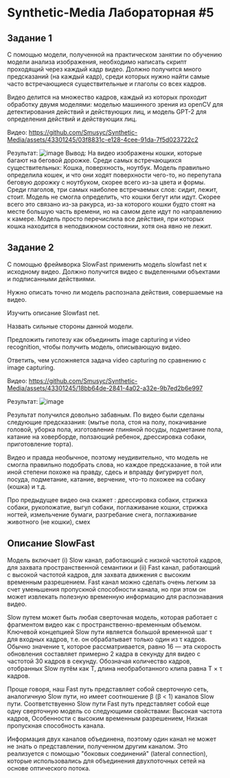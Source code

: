 # Synthetic-Media Лабораторная #5
## Задание 1
С помощью модели, полученной на практическом занятии по обучению модели анализа изображения, необходимо написать скрипт проходящий через каждый кадр видео. 
Должно получится много предсказаний (на каждый кадр), среди которых нужно найти самые часто встречающиеся существительные и глаголы со всех кадров.

Видео делится на множество кадров, каждый из которых проходит обработку двумя моделями: моделью машинного зрения из openCV для детектирования действий и действующих лиц, и модель GPT-2 для определения действий и действующих лиц.

Видео:
https://github.com/Smusyc/Synthetic-Media/assets/43301245/03f8831c-e128-4cee-91da-7f5d023722c2

Результат:
![image](https://github.com/Smusyc/Synthetic-Media/assets/43301245/04e6496f-57c4-462b-86eb-52e06eda6175)
Вывод:
На видео изображены кошки, которые багают на беговой дорожке. Среди самых встречающихся существительных: Кошка, поверхность, ноутбук. Модель правильно определила кошек, и что они ходят поверхности чего-то, но перепутала беговую дорожку с ноутбуком, скорее всего из-за цвета и формы.
Среди глаголов, три самых наиболее встречаемых слов: сидит, лежит, стоит. Модель не смогла определить, что кошки бегут или идут. Скорее всего это связано из-за ракурса, из-за которого кошки будто стоят на месте большую часть времени, но на самом деле идут по направлению к камере. Модель просто перечислила все действия, при которых кошка находится в неподвижном состоянии, хотя она явно не лежит.

## Задание 2
С помощью фреймворка SlowFast применить модель slowfast net к исходному видео. Должно получится видео с выделенными объектами и подписанными действиями. 

Нужно описать точно ли модель распознала действия, совершаемые на видео.

Изучить описание Slowfast net. 

Назвать сильные стороны данной модели.

Предложить гипотезу как объединить image capturing и video recognition, чтобы получить модель, описывающую видео.

Ответить, чем усложняется задача video capturing по сравнению с image capturing.

Видео:
https://github.com/Smusyc/Synthetic-Media/assets/43301245/18bb64de-2841-4a02-a32e-9b7ed2b6e997

Результат:
![image](https://github.com/Smusyc/Synthetic-Media/assets/43301245/d6a1120e-4aaa-4874-b912-c0502ae38ffc)

Результат получился довольно забавным. По видео были сделаны следующие предсказания: (мытье пола, стоя на полу, покачивание головой, уборка пола, изготовление глиняной посуды, подметание пола, катание на ховерборде, ползающий ребенок, дрессировка собаки, приготовление торта).

Видео и правда необычное, поэтому неудивительно, что модель не смогла правильно подобрать слова, но каждое предсказание, в той или иной степени похоже на правду, сдесь и вправду фигурирует пол, посуда, подметание, катание, верчение, что-то похожее на собаку (кошка) и т.д.

Про предыдущее видео она скажет : дрессировка собаки, стрижка собаки, рукопожатие, выгул собаки, поглаживание кошки, стрижка ногтей, измельчение бумаги, разгребание снега, поглаживание животного (не кошки), смех

## Описание SlowFast 
Модель включает (i) Slow канал, работающий с низкой частотой кадров, для захвата пространственной семантики и (ii) Fast канал, работающий с высокой частотой кадров, для захвата движения с высоким временным разрешением. Fast канал можно сделать очень легким за счет уменьшения пропускной способности канала, но при этом он может извлекать полезную временную информацию для распознавания видео.

Slow путем может быть любая сверточная модель, которая работает с фрагментом видео как с пространственно-временным объемом. Ключевой концепцией Slow пути является
большой временной шаг τ для входных кадров, т.е. он обрабатывает только один из τ кадров. Обычно значение τ, которое рассматривается, равно
16 — эта скорость обновления составляет примерно 2 кадра в секунду для видео с частотой 30 кадров в секунду. Обозначая количество кадров, отобранных Slow путём как T, длина необработанного клипа равна T × τ кадров.

Проще говоря, наш Fast путь представляет собой сверточную сеть, аналогичную Slow пути, но имеет соотношение β (β < 1) каналов Slow пути. Соответствуенно Slow пути Fast путь представляет собой еще одну сверточную модель со следующими свойствами: Высокая частота кадров, Особенности с высоким временным разрешением, Низкая пропускная способность канала.

Информация двух каналов объединена, поэтому один канал не может не знать о представлении, полученном другим каналом. Это реализуется с помощью "боковых соединений" (lateral connection), которые использовались для объединения двухпоточных сетей на основе оптического потока.

